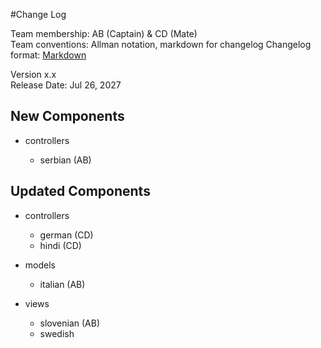 #Change Log

Team membership:  AB (Captain) & CD (Mate)  
Team conventions: Allman notation, markdown for changelog
Changelog format: [Markdown](https://github.com/adam-p/markdown-here/wiki/Markdown-Cheatsheet) 

Version x.x  
Release Date: Jul 26, 2027

## New Components

-   controllers

    -   serbian (AB)
    
## Updated Components

-   controllers

    -   german (CD)
    -   hindi (CD)

-   models

    -   italian (AB)

-   views

    -   slovenian (AB)
    -   swedish


